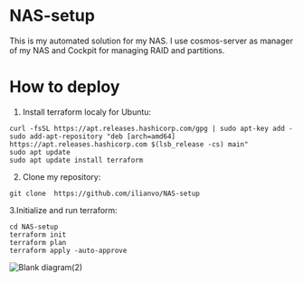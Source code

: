 # NAS-setup
This is my automated solution for my NAS.
I use cosmos-server as manager of my NAS and Cockpit for managing RAID and partitions.

# How to deploy
1. Install terraform localy for Ubuntu:
```
curl -fsSL https://apt.releases.hashicorp.com/gpg | sudo apt-key add -
sudo add-apt-repository "deb [arch=amd64] https://apt.releases.hashicorp.com $(lsb_release -cs) main"
sudo apt update
sudo apt update install terraform
 ```
2. Clone my repository:
```
git clone  https://github.com/ilianvo/NAS-setup
```

3.Initialize and run terraform:
```
cd NAS-setup
terraform init 
terraform plan
terraform apply -auto-approve
```
![Blank diagram(2)](https://github.com/ilianvo/NAS-setup/assets/119301418/a78a5664-a1b6-476b-a305-e8bf9125f2ce)
